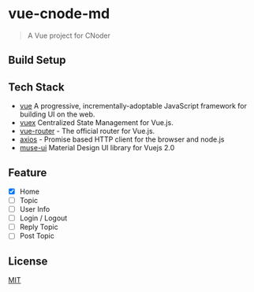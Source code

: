 #   vue-cnode-md

> A Vue project for CNoder

##  Build Setup

##  Tech Stack
-   [vue](https://github.com/vuejs/vue) A progressive, incrementally-adoptable JavaScript framework for building UI on the web. 
-   [vuex](https://github.com/vuejs/vuex) Centralized State Management for Vue.js.
-   [vue-router](https://github.com/vuejs/vue-router) - The official router for Vue.js.
-   [axios](https://github.com/axios/axios) - Promise based HTTP client for the browser and node.js
-   [muse-ui](https://github.com/museui/muse-ui) Material Design UI library for Vuejs 2.0 

##  Feature
-   [x] Home
-   [ ] Topic
-   [ ] User Info
-   [ ] Login / Logout
-   [ ] Reply Topic
-   [ ] Post Topic

## License

[MIT](http://opensource.org/licenses/MIT)